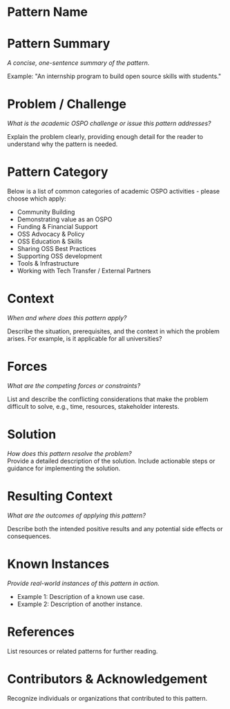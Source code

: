 # Pattern Name

# Pattern Summary

*A concise, one-sentence summary of the pattern.*

Example: "An internship program to build open source skills with students."

# Problem / Challenge

*What is the academic OSPO challenge or issue this pattern addresses?*

Explain the problem clearly, providing enough detail for the reader to understand why the pattern is needed.

# Pattern Category

Below is a list of common categories of academic OSPO activities \- please choose which apply:

- Community Building
- Demonstrating value as an OSPO  
- Funding & Financial Support
- OSS Advocacy & Policy  
- OSS Education & Skills
- Sharing OSS Best Practices
- Supporting OSS development  
- Tools & Infrastructure
- Working with Tech Transfer / External Partners  
   
# Context

*When and where does this pattern apply?*

Describe the situation, prerequisites, and the context in which the problem arises. For example, is it applicable for all universities? 

# Forces

*What are the competing forces or constraints?*

List and describe the conflicting considerations that make the problem difficult to solve, e.g., time, resources, stakeholder interests.

# Solution

*How does this pattern resolve the problem?*  
Provide a detailed description of the solution. Include actionable steps or guidance for implementing the solution.

# Resulting Context

*What are the outcomes of applying this pattern?*

Describe both the intended positive results and any potential side effects or consequences.

# Known Instances

*Provide real-world instances of this pattern in action.*

* Example 1: Description of a known use case.  
* Example 2: Description of another instance.

# References

List resources or related patterns for further reading.

# Contributors & Acknowledgement

Recognize individuals or organizations that contributed to this pattern.
